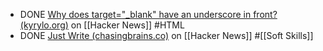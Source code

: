 - DONE [Why does target="_blank" have an underscore in front? (kyrylo.org)](https://news.ycombinator.com/item?id=43127577) on [[Hacker News]] #HTML
- DONE [Just Write (chasingbrains.co)](https://news.ycombinator.com/item?id=43137694) on [[Hacker News]] #[[Soft Skills]]